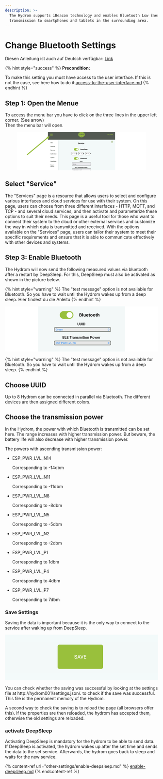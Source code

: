 ```yaml
---
description: >-
  The Hydrom supports iBeacon technology and enables Bluetooth Low Energy data
  transmission to smartphones and tablets in the surrounding area.
---
```


# Change Bluetooth Settings

Diesen Anleitung ist auch auf Deutsch verfügbar: [Link](https://anleitung.hydrom.io)

{% hint style="success" %}
**Precondition:**

To make this setting you must have access to the user interface. If this is not the case, see here how to do it:[access-to-the-user-interface.md](readme/access-to-the-user-interface.md "mention")
{% endhint %}

## Step 1: Open the Menue

To access the menu bar you have to click on the three lines in the upper left corner. (See arrow)\
Then the menu bar will open.

<figure><img src=".gitbook/assets/Folie4.png" alt=""><figcaption></figcaption></figure>

## Select "Service"

The "Services" page is a resource that allows users to select and configure various interfaces and cloud services for use with their system. On this page, users can choose from three different interfaces - HTTP, MQTT, and TCP - and several cloud services, and then activate and parameterize these options to suit their needs. This page is a useful tool for those who want to connect their system to the cloud or other external services and customize the way in which data is transmitted and received. With the options available on the "Services" page, users can tailor their system to meet their specific requirements and ensure that it is able to communicate effectively with other devices and systems.

## Step 3: Enable Bluetooth

The Hydrom will now send the following measured values via bluetooth after a restart by DeepSleep. For this, DeepSleep must also be activated as shown in the picture below.

{% hint style="warning" %}
The "test message" option is not available for Bluetooth. So you have to wait until the Hydrom wakes up from a deep sleep. Hier findest du die Anleitu
{% endhint %}

![Enabled Bluetooth](.gitbook/assets/Folie26.png)

{% hint style="warning" %}
The "test message" option is not available for Bluetooth. So you have to wait until the Hydrom wakes up from a deep sleep.
{% endhint %}

## Choose UUID

Up to 8 Hydrom can be connected in parallel via Bluetooth. The different devices are then assigned different colors.

## Choose the transmission power

In the Hydrom, the power with which Bluetooth is transmitted can be set here. The range increases with higher transmission power. But beware, the battery life will also decrease with higher transmission power.

The powers with ascending transmission power:

*   ESP\_PWR\_LVL\_N14

    Corresponding to -14dbm
*   ESP\_PWR\_LVL\_N11

    Corresponding to -11dbm
*   ESP\_PWR\_LVL\_N8

    Corresponding to -8dbm
*   ESP\_PWR\_LVL\_N5

    Corresponding to -5dbm
*   ESP\_PWR\_LVL\_N2

    Corresponding to -2dbm
*   ESP\_PWR\_LVL\_P1

    Corresponding to 1dbm
*   ESP\_PWR\_LVL\_P4

    Corresponding to 4dbm
*   ESP\_PWR\_LVL\_P7

    Corresponding to 7dbm

### Save Settings

Saving the data is important because it is the only way to connect to the service after waking up from DeepSleep.

![Pressing the "save" button saves the settings.](.gitbook/assets/Folie5.png)

You can check whether the saving was successful by looking at the settings file at http://hydrom001/settings.json/. to check if the save was successful. This file is the permanent memory of the Hydrom.

A second way to check the saving is to reload the page (all browsers offer this). If the properties are then reloaded, the hydrom has accepted them, otherwise the old settings are reloaded.

### activate DeepSleep

Activating DeepSleep is mandatory for the hydrom to be able to send data. If DeepSleep is activated, the hydrom wakes up after the set time and sends the data to the set service. Afterwards, the hydrom goes back to sleep and waits for the new service.

{% content-ref url="other-settings/enable-deepsleep.md" %}
[enable-deepsleep.md](other-settings/enable-deepsleep.md)
{% endcontent-ref %}
